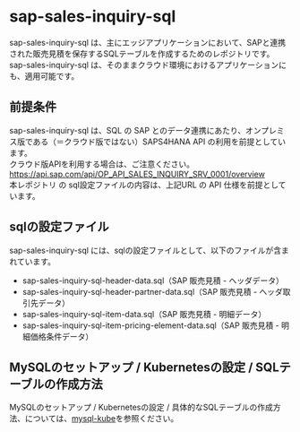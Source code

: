 # sap-sales-inquiry-sql   

sap-sales-inquiry-sql は、主にエッジアプリケーションにおいて、SAPと連携された販売見積を保存するSQLテーブルを作成するためのレポジトリです。  
sap-sales-inquiry-sql は、そのままクラウド環境におけるアプリケーションにも、適用可能です。  

## 前提条件  
sap-sales-inquiry-sql は、SQL の SAP とのデータ連携にあたり、オンプレミス版である（＝クラウド版ではない）SAPS4HANA API の利用を前提としています。  
クラウド版APIを利用する場合は、ご注意ください。  
https://api.sap.com/api/OP_API_SALES_INQUIRY_SRV_0001/overview   
本レポジトリ の sql設定ファイルの内容は、上記URL の API 仕様を前提としています。    

## sqlの設定ファイル

sap-sales-inquiry-sql には、sqlの設定ファイルとして、以下のファイルが含まれています。  

* sap-sales-inquiry-sql-header-data.sql（SAP 販売見積 - ヘッダデータ）
* sap-sales-inquiry-sql-header-partner-data.sql（SAP 販売見積 - ヘッダ取引先データ）
* sap-sales-inquiry-sql-item-data.sql（SAP 販売見積 - 明細データ）  
* sap-sales-inquiry-sql-item-pricing-element-data.sql（SAP 販売見積 - 明細価格条件データ）  

## MySQLのセットアップ / Kubernetesの設定 / SQLテーブルの作成方法

MySQLのセットアップ / Kubernetesの設定 / 具体的なSQLテーブルの作成方法、については、[mysql-kube](https://github.com/latonaio/mysql-kube)を参照ください。
